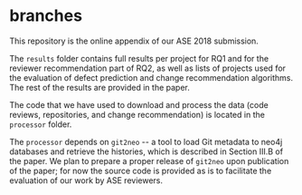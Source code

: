 # branches

This repository is the online appendix of our ASE 2018 submission.

The `results` folder contains full results per project for RQ1 and for the reviewer recommendation part of RQ2, as well as lists of projects used for the evaluation of defect prediction and change recommendation algorithms. The rest of the results are provided in the paper.

The code that we have used to download and process the data (code reviews, repositories, and change recommendation) is located in the `processor` folder. 

The `processor` depends on `git2neo` -- a tool to load Git metadata to neo4j databases and retrieve the histories, which is described in Section III.B of the paper. 
We plan to prepare a proper release of `git2neo` upon publication of the paper; for now the source code is provided as is to facilitate the evaluation of our work by ASE reviewers.
